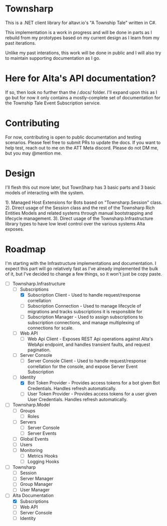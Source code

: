 Townsharp
=========

This is a .NET client library for altavr.io's "A Township Tale" written in C#.

This implementation is a work in progress and will be done in parts as I rebuild from my prototypes based on my current design as I learn from my past iterations.  

Unlike my past interations, this work will be done in public and I will also try to maintain supporting documentation as I go.

Here for Alta's API documentation?
==================================

If so, then look no further than the /.docs/ folder.  I'll expand upon this as I go but for now it only contains a mostly-complete set of documentation for the Township Tale Event Subscription service.

Contributing
============

For now, contributing is open to public documentation and testing scenarios.  Please feel free to submit PRs to update the docs.  If you want to help test, reach out to me on the ATT Meta discord.  Please do not DM me, but you may @mention me.

Design
======

I'll flesh this out more later, but TownSharp has 3 basic parts and 3 basic models of interacting with the system.

1). Managed Host Extensions for Bots based on "Townsharp.Session" class.
2). Direct usage of the Session class and the rest of the Townsharp Rich Entities Models and related systems through manual bootstrapping and lifecycle management.
3). Direct usage of the Townsharp.Infrastructure library types to have low level control over the various systems Alta exposes.

Roadmap
=======

I'm starting with the Infrastructure implementations and documentation.  I expect this part will go relatively fast as I've already implemented the bulk of it, but I've decided to change a few things, so it won't just be copy paste.

- [ ] Townsharp.Infrastructure
  - [ ] Subscriptions
    - [X] Subscription Client - Used to handle request/response correllation
    - [ ] Subscription Connection - Used to manage lifecycle of migrations and tracks subscriptions it is responsible for
    - [ ] Subscription Manager - Used to assign subscriptions to subscription connections, and manage multiplexing of connections for scale.
  - [ ] Web API
    - [ ] Web Api Client - Exposes REST Api operations against Alta's WebApi endpoint, and handles transient faults, and request pagination.
  - [ ] Server Console
    - [ ] Server Console Client - Used to handle request/response correllation for the console, and expose Server Event Subscription
  - [ ] Identity
    - [X] Bot Token Provider - Provides access tokens for a bot given Bot Credentials.  Handles refresh automatically.
    - [ ] User Token Provider - Provides access tokens for a user given User Credentials.  Handles refresh automatically.
- [ ] Townsharp.Model
  - [ ] Groups
    - [ ] Roles
  - [ ] Servers
    - [ ] Server Console
    - [ ] Server Events
  - [ ] Global Events
  - [ ] Users
  - [ ] Monitoring
    - [ ] Metrics Hooks
    - [ ] Logging Hooks
- [ ] Townsharp
  - [ ] Session
  - [ ] Server Manager
  - [ ] Group Manager
  - [ ] User Manager
- [ ] Alta Documentation
  - [X] Subscriptions
  - [ ] Web API
  - [ ] Server Console
  - [ ] Identity
